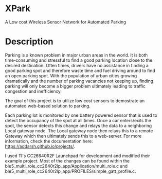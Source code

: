 # XPark
A Low cost Wireless Sensor Network for Automated Parking

# Description

Parking is a known problem in major urban areas in the world. It is both time-consuming and stressful to find a good parking location close to the desired destination. Often times, drivers have no assistance in finding a good parking spot and therefore waste time and fuel driving around to find an open parking spot. With the population of urban cities growing dramatically and the number of parking vacancies not keeping up, finding parking will only become a bigger problem ultimately leading to traffic congestion and inefficiency.

The goal of this project is to utilize low cost sensors to demostrate an automated web-based solution to parking.

Each parking lot is monitored by one battery powered sensor that is used to detect the occupancy of the spot at all times.
Once a car enters/exits the spot, the sensor detects this change and relays the data to a neighboring Local gateway node. The Local gateway node then relays this to a remote Gateway which then ultimately sends this to a web-server. For more information, check the documentation here: https://addarsh.github.io/projects/.

I used TI's CC26640R2F Launchpad for development and modified their example project. Most of the changes can be found within the ble5_multi_role_cc2640r2lp_app/Application/multi_role.c and ble5_multi_role_cc2640r2lp_app/PROFILES/simple_gatt_profile.c.

 
